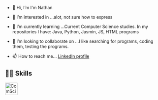 - 👋 Hi, I’m I'm Nathan

- 👀 I’m interested in ...alot, not sure how to express
  
- 🌱 I’m currently learning ...Current Computer Science studies. In my repositories I have: Java, Python, Jasmin, JS, HTML programs
  
- 💞️ I’m looking to collaborate on ...I like searching for programs, coding them, testing the programs.
  
- 📫 How to reach me... [LinkedIn profile](https://www.linkedin.com/in/www.linkedin.com/in/nathan-mclaughlin-942b28126/)
## 👩‍💻 Skills

<p align="left">
  <img src="https://github.com/nathanMcL/ComSci_projects" alt="ComSci_projects Public" width="40" height="40"/>
  
</p>

<!---
nathanMcL/nathanMcL is a ✨ special ✨ repository because its `README.md` (this file) appears on your GitHub profile.
You can click the Preview link to take a look at your changes.
--->

